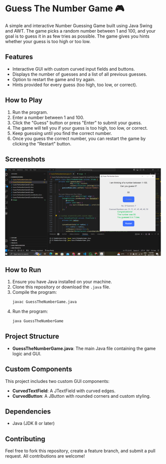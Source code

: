 # Guess The Number Game 🎮

A simple and interactive Number Guessing Game built using Java Swing and AWT. The game picks a random number between 1 and 100, and your goal is to guess it in as few tries as possible. The game gives you hints whether your guess is too high or too low.

## Features
- Interactive GUI with custom curved input fields and buttons.
- Displays the number of guesses and a list of all previous guesses.
- Option to restart the game and try again.
- Hints provided for every guess (too high, too low, or correct).

## How to Play
1. Run the program.
2. Enter a number between 1 and 100.
3. Click the "Guess" button or press "Enter" to submit your guess.
4. The game will tell you if your guess is too high, too low, or correct.
5. Keep guessing until you find the correct number.
6. Once you guess the correct number, you can restart the game by clicking the "Restart" button.

## Screenshots
![Screenshot of the Number Guessing Game](./image/guess-the-number.png) <!-- Make sure to add the screenshot in the appropriate path -->

## How to Run
1. Ensure you have Java installed on your machine.
2. Clone this repository or download the `.java` file.
3. Compile the program:
    ```bash
    javac GuessTheNumberGame.java
    ```
4. Run the program:
    ```bash
    java GuessTheNumberGame
    ```

## Project Structure
- **GuessTheNumberGame.java**: The main Java file containing the game logic and GUI.

## Custom Components
This project includes two custom GUI components:
- **CurvedTextField**: A JTextField with curved edges.
- **CurvedButton**: A JButton with rounded corners and custom styling.

## Dependencies
- Java (JDK 8 or later)

## Contributing
Feel free to fork this repository, create a feature branch, and submit a pull request. All contributions are welcome!

